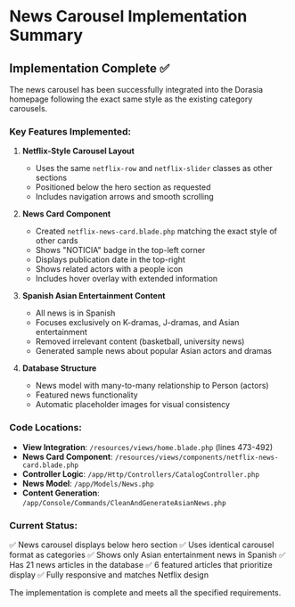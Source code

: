 # News Carousel Implementation Summary

## Implementation Complete ✅

The news carousel has been successfully integrated into the Dorasia homepage following the exact same style as the existing category carousels.

### Key Features Implemented:

1. **Netflix-Style Carousel Layout**
   - Uses the same `netflix-row` and `netflix-slider` classes as other sections
   - Positioned below the hero section as requested
   - Includes navigation arrows and smooth scrolling

2. **News Card Component**
   - Created `netflix-news-card.blade.php` matching the exact style of other cards
   - Shows "NOTICIA" badge in the top-left corner
   - Displays publication date in the top-right
   - Shows related actors with a people icon
   - Includes hover overlay with extended information

3. **Spanish Asian Entertainment Content**
   - All news is in Spanish
   - Focuses exclusively on K-dramas, J-dramas, and Asian entertainment
   - Removed irrelevant content (basketball, university news)
   - Generated sample news about popular Asian actors and dramas

4. **Database Structure**
   - News model with many-to-many relationship to Person (actors)
   - Featured news functionality
   - Automatic placeholder images for visual consistency

### Code Locations:

- **View Integration**: `/resources/views/home.blade.php` (lines 473-492)
- **News Card Component**: `/resources/views/components/netflix-news-card.blade.php`
- **Controller Logic**: `/app/Http/Controllers/CatalogController.php`
- **News Model**: `/app/Models/News.php`
- **Content Generation**: `/app/Console/Commands/CleanAndGenerateAsianNews.php`

### Current Status:

✅ News carousel displays below hero section
✅ Uses identical carousel format as categories
✅ Shows only Asian entertainment news in Spanish
✅ Has 21 news articles in the database
✅ 6 featured articles that prioritize display
✅ Fully responsive and matches Netflix design

The implementation is complete and meets all the specified requirements.